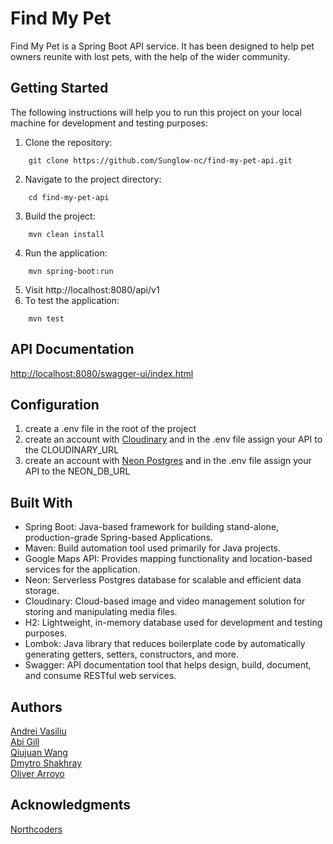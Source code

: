 # Find My Pet

Find My Pet is a Spring Boot API service. It has been designed to help pet owners reunite with lost
pets, with the help of the wider community.

## Getting Started

The following instructions will help you to run this project on your local machine for development
and testing purposes:

1. Clone the repository:

```
    git clone https://github.com/Sunglow-nc/find-my-pet-api.git
```

2. Navigate to the project directory:

```
    cd find-my-pet-api
```

3. Build the project:

```shell
    mvn clean install
```

4. Run the application:

```shell
    mvn spring-boot:run
```

5. Visit http://localhost:8080/api/v1
6. To test the application:

```shell
    mvn test
```

## API Documentation

[http://localhost:8080/swagger-ui/index.html](http://localhost:8080/swagger-ui/index.html)

## Configuration

1. create a .env file in the root of the project
2. create an account with [Cloudinary](https://cloudinary.com/) and in the .env file assign your API
   to the CLOUDINARY_URL
3. create an account with [Neon Postgres](https://neon.tech/) and in the .env file assign your API
   to the NEON_DB_URL

## Built With

- Spring Boot: Java-based framework for building stand-alone, production-grade Spring-based
  Applications.
- Maven: Build automation tool used primarily for Java projects.
- Google Maps API: Provides mapping functionality and location-based services for the application.
- Neon: Serverless Postgres database for scalable and efficient data storage.
- Cloudinary: Cloud-based image and video management solution for storing and manipulating media
  files.
- H2: Lightweight, in-memory database used for development and testing purposes.
- Lombok: Java library that reduces boilerplate code by automatically generating getters, setters,
  constructors, and more.
- Swagger: API documentation tool that helps design, build, document, and consume RESTful web
  services.

## Authors

[Andrei Vasiliu](https://github.com/andrei-vasiliu-coding)  
[Abi Gill](https://github.com/AbiPetheram)  
[Qiujuan Wang](https://github.com/QWang00)  
[Dmytro Shakhray](https://github.com/dimadeloseros1)  
[Oliver Arroyo](https://github.com/o-arroyo)

## Acknowledgments

[Northcoders](https://northcoders.com/)  
